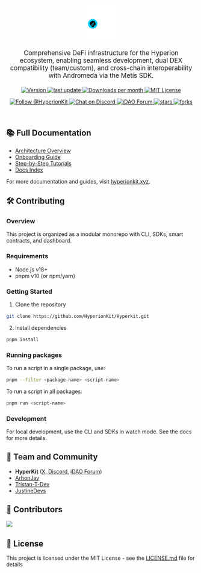 <div align="center">
  <p>
    <a href="https://hyperionkit.xyz">
      <img src="https://github.com/HyperionKit/Hyperkit/blob/master/public/Hyperkit%20Logo_white.png" width="20%" height="20%" alt="HyperKit logo vibes"/>
    </a>
  </p>

  <p style="font-size: 1.2em; max-width: 600px; margin: 0 auto 20px;">
    Comprehensive DeFi infrastructure for the Hyperion ecosystem, enabling seamless development, dual DEX compatibility (team/custom), and cross-chain interoperability with Andromeda via the Metis SDK.
  </p>

<p>
  <a href="https://www.npmjs.com/package/hyperionkit" target="_blank" rel="noopener noreferrer">
    <img src="https://img.shields.io/npm/v/hyperionkit?style=flat-square&color=0052FF" alt="Version" />
  </a>
  <a href="https://github.com/HyperionKit/Hyperkit">
    <img src="https://img.shields.io/github/last-commit/HyperionKit/Hyperkit?color=0052FF&style=flat-square" alt="last update" />
  </a>
  <a href="https://www.npmjs.com/package/hyperionkit" target="_blank" rel="noopener noreferrer">
    <img src="https://img.shields.io/npm/dm/hyperionkit?style=flat-square&color=0052FF" alt="Downloads per month" />
  </a>
  <a href="https://github.com/HyperionKit/Hyperkit/blob/master/LICENSE.md" target="_blank" rel="noopener noreferrer">
    <img src="https://img.shields.io/npm/l/hyperionkit?style=flat-square&color=0052FF" alt="MIT License" />
  </a>
</p>

<p>
  <a href="https://x.com/HyperionKit">
    <img src="https://img.shields.io/twitter/follow/HyperionKit.svg?style=social" alt="Follow @HyperionKit" />
  </a>
  <a href="https://discord.gg/invite/hyperionkit">
      <img src="https://img.shields.io/badge/Chat%20on-Discord-5865F2?style=flat-square&logo=discord&logoColor=white" alt="Chat on Discord" />
  </a>
  <a href="https://forum.ceg.vote/invites/nHJVeCMHSP">
      <img src="https://img.shields.io/badge/iDAO%20Forum-FF6B6B?style=flat-square&logo=discourse&logoColor=white" alt="iDAO Forum" />
  </a>
  <a href="https://github.com/HyperionKit/Hyperkit/stargazers">
    <img src="https://img.shields.io/github/stars/HyperionKit/Hyperkit" alt="stars" />
  </a>
  <a href="https://github.com/HyperionKit/Hyperkit/network/members">
    <img src="https://img.shields.io/github/forks/HyperionKit/Hyperkit" alt="forks" />
  </a>
</p>
</div>

<br />

## 📚 Full Documentation

- [Architecture Overview](smc/docs/architecture.md)
- [Onboarding Guide](smc/docs/onboarding.md)
- [Step-by-Step Tutorials](smc/docs/tutorials.md)
- [Docs Index](smc/docs/README.md)

For more documentation and guides, visit [hyperionkit.xyz](https://hyperkitdev.vercel.app/).

## 🛠️ Contributing

### Overview

This project is organized as a modular monorepo with CLI, SDKs, smart contracts, and dashboard.

### Requirements

- Node.js v18+
- pnpm v10 (or npm/yarn)

### Getting Started

1. Clone the repository

```bash
git clone https://github.com/HyperionKit/Hyperkit.git
```

2. Install dependencies

```bash
pnpm install
```

### Running packages

To run a script in a single package, use:

```bash
pnpm --filter <package-name> <script-name>
```

To run a script in all packages:

```bash
pnpm run <script-name>
```

### Development

For local development, use the CLI and SDKs in watch mode. See the docs for more details.

## 🌁 Team and Community

- **HyperKit** ([X](https://x.com/HyperionKit), [Discord](https://discord.gg/invite/hyperionkit), [iDAO Forum](https://forum.ceg.vote/invites/nHJVeCMHSP))
- [ArhonJay](https://github.com/Tristan-T-Dev)
- [Tristan-T-Dev](https://github.com/ArhonJay)
- [JustineDevs](https://github.com/JustineDevs)

## 💫 Contributors

<a href="https://github.com/HyperionKit/Hyperkit/graphs/contributors">
  <img src="https://contrib.rocks/image?repo=HyperionKit/Hyperkit" />
</a>

## 🌊 License

This project is licensed under the MIT License - see the [LICENSE.md](./LICENSE.md) file for details
